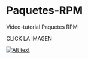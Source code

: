 # Paquetes-RPM
Video-tutorial Paquetes RPM



CLICK LA IMAGEN


[![Alt text](https://img.youtube.com/vi/-sGNYLJC-vY/0.jpg)](https://www.youtube.com/watch?v=-sGNYLJC-vY)

